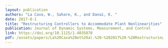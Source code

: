```yaml
---
layout: publication
authors: "La Cava, W., Sahare, K., and Danai, K. "
date: 2017-8-1
title: "Restructuring Controllers to Accommodate Plant Nonlinearities"
publication: Journal of Dynamic Systems, Measurement, and Control
link: https://doi.org/10.1115/1.4035870
pdf: /assets/papers/La%20Cava%20et%20al.%20-%202017%20-%20Restructuring%20Controllers%20to%20Accommodate%20Plant%20Non.pdf
---
```

